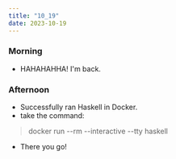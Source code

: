 ```yaml
---
title: "10_19"
date: 2023-10-19
---
```


### Morning
 - HAHAHAHHA! I'm back.
 
### Afternoon
 - Successfully ran Haskell in Docker.
 - take the command:
  > docker run --rm --interactive --tty haskell
 - There you go!